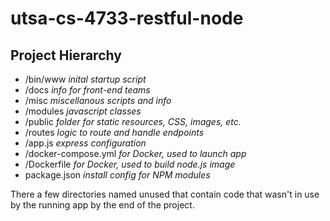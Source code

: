 # utsa-cs-4733-restful-node

## Project Hierarchy
- /bin/www *inital startup script*
- /docs *info for front-end teams*
- /misc *miscellanous scripts and info*
- /modules *javascript classes*
- /public *folder for static resources, CSS, images, etc.*
- /routes *logic to route and handle endpoints*
- /app.js *express configuration*
- /docker-compose.yml *for Docker, used to launch app*
- /Dockerfile *for Docker, used to build node.js image*
- package.json *install config for NPM modules*

There a few directories named unused that contain code that wasn't in use by
the running app by the end of the project.
